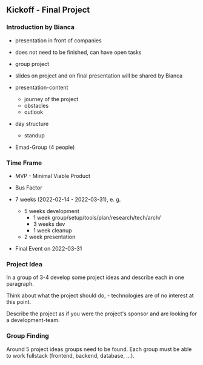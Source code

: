 ## Kickoff - Final Project

### Introduction by Bianca
- presentation in front of companies
- does not need to be finished, can have open tasks
- group project
- slides on project and on final presentation will be shared by Bianca
- presentation-content
  - journey of the project
  - obstacles
  - outlook

- day structure
  - standup

- Emad-Group (4 people)

### Time Frame

- MVP - Minimal Viable Product
- Bus Factor

- 7 weeks (2022-02-14 - 2022-03-31), e. g. 
	- 5 weeks development
	  - 1 week group/setup/tools/plan/research/tech/arch/
	  - 3 weeks dev
	  - 1 week cleanup
	- 2 week presentation
- Final Event on 2022-03-31

### Project Idea
In a group of 3-4 develop some project ideas and describe each in one paragraph.

Think about what the project should do, - technologies are of no interest at this point.

Describe the project as if you were the project's sponsor and are looking for a development-team.

### Group Finding

Around 5 project ideas groups need to be found.
Each group must be able to work fullstack (frontend, backend, database, ...).
